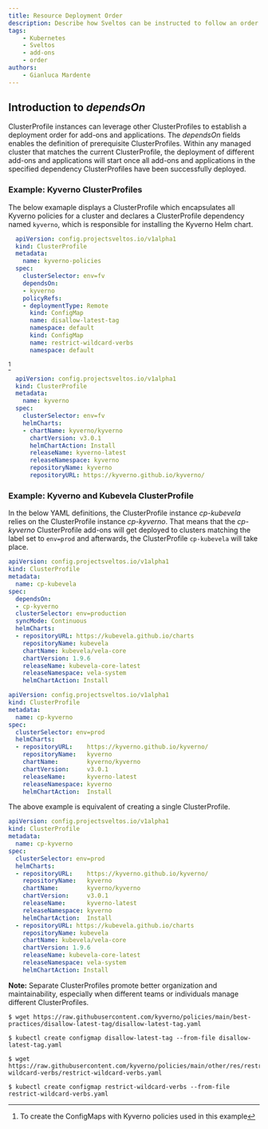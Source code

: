 ```yaml
---
title: Resource Deployment Order
description: Describe how Sveltos can be instructed to follow an order when deploying resources
tags:
    - Kubernetes
    - Sveltos
    - add-ons
    - order
authors:
    - Gianluca Mardente
---
```


## Introduction to _dependsOn_

ClusterProfile instances can leverage other ClusterProfiles to establish a deployment order for add-ons and applications. The *dependsOn* fields enables the definition of prerequisite ClusterProfiles. Within any managed cluster that matches the current ClusterProfile, the deployment of different add-ons and applications will start once all add-ons and applications in the specified dependency ClusterProfiles have been successfully deployed.

### Example: Kyverno ClusterProfiles

The below examaple displays a ClusterProfile which encapsulates all Kyverno policies for a cluster and declares a ClusterProfile dependency named `kyverno`, which is responsible for installing the Kyverno Helm chart.

```yaml
  apiVersion: config.projectsveltos.io/v1alpha1
  kind: ClusterProfile
  metadata:
    name: kyverno-policies
  spec:
    clusterSelector: env=fv
    dependsOn:
    - kyverno
    policyRefs:
    - deploymentType: Remote
      kind: ConfigMap
      name: disallow-latest-tag
      namespace: default
      kind: ConfigMap
      name: restrict-wildcard-verbs
      namespace: default
```
[^1]

```yaml
  apiVersion: config.projectsveltos.io/v1alpha1
  kind: ClusterProfile
  metadata:
    name: kyverno
  spec:
    clusterSelector: env=fv
    helmCharts:
    - chartName: kyverno/kyverno
      chartVersion: v3.0.1
      helmChartAction: Install
      releaseName: kyverno-latest
      releaseNamespace: kyverno
      repositoryName: kyverno
      repositoryURL: https://kyverno.github.io/kyverno/
```

### Example: Kyverno and Kubevela ClusterProfile

In the below YAML definitions, the ClusterProfile instance *cp-kubevela* relies on the ClusterProfile instance *cp-kyverno*. That means that the *cp-kyverno* ClusterProfile add-ons will get deployed to clusters matching the label set to `env=prod` and afterwards, the ClusterProfile `cp-kubevela` will take place.

```yaml
apiVersion: config.projectsveltos.io/v1alpha1
kind: ClusterProfile 
metadata: 
  name: cp-kubevela
spec:
  dependsOn:
  - cp-kyverno
  clusterSelector: env=production
  syncMode: Continuous
  helmCharts:
  - repositoryURL: https://kubevela.github.io/charts
    repositoryName: kubevela
    chartName: kubevela/vela-core
    chartVersion: 1.9.6
    releaseName: kubevela-core-latest
    releaseNamespace: vela-system
    helmChartAction: Install
```

```yaml
apiVersion: config.projectsveltos.io/v1alpha1
kind: ClusterProfile
metadata:
  name: cp-kyverno
spec:
  clusterSelector: env=prod
  helmCharts:
  - repositoryURL:    https://kyverno.github.io/kyverno/
    repositoryName:   kyverno
    chartName:        kyverno/kyverno
    chartVersion:     v3.0.1
    releaseName:      kyverno-latest
    releaseNamespace: kyverno
    helmChartAction:  Install
```

The above example is equivalent of creating a single ClusterProfile. 

```yaml
apiVersion: config.projectsveltos.io/v1alpha1
kind: ClusterProfile
metadata:
  name: cp-kyverno
spec:
  clusterSelector: env=prod
  helmCharts:
  - repositoryURL:    https://kyverno.github.io/kyverno/
    repositoryName:   kyverno
    chartName:        kyverno/kyverno
    chartVersion:     v3.0.1
    releaseName:      kyverno-latest
    releaseNamespace: kyverno
    helmChartAction:  Install
  - repositoryURL: https://kubevela.github.io/charts
    repositoryName: kubevela
    chartName: kubevela/vela-core
    chartVersion: 1.9.6
    releaseName: kubevela-core-latest
    releaseNamespace: vela-system
    helmChartAction: Install
```

**Note:** Separate ClusterProfiles promote better organization and maintainability, especially when different teams or individuals manage different ClusterProfiles.

[^1]: To create the ConfigMaps with Kyverno policies used in this example
```
$ wget https://raw.githubusercontent.com/kyverno/policies/main/best-practices/disallow-latest-tag/disallow-latest-tag.yaml

$ kubectl create configmap disallow-latest-tag --from-file disallow-latest-tag.yaml

$ wget https://raw.githubusercontent.com/kyverno/policies/main/other/res/restrict-wildcard-verbs/restrict-wildcard-verbs.yaml

$ kubectl create configmap restrict-wildcard-verbs --from-file restrict-wildcard-verbs.yaml
```
